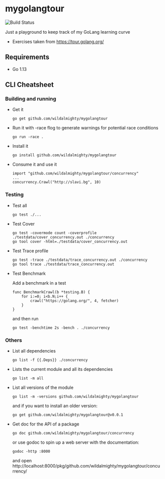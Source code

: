 # mygolangtour
![Build Status](https://travis-ci.org/wildalmighty/mygolangtour.svg?branch=master)

Just a playground to keep track of my GoLang learning curve
* Exercises taken from https://tour.golang.org/

## Requirements

* Go 1.13

## CLI Cheatsheet

### Building and running

* Get it
  ```
  go get github.com/wildalmighty/mygolangtour
  ```
* Run it with -race flog to generate warnings for potential race conditions
  ```
  go run -race .
  ```
* Install it
  ```
  go install github.com/wildalmighty/mygolangtour
  ```
* Consume it and use it
  ```
  import "github.com/wildalmighty/mygolangtour/concurrency"
  ...
  concurrency.Crawl("http://slavi.bg", 10)
  ```
  
### Testing

* Test all
    ```
    go test ./...
    ```
* Test Cover
    ```
    go test -covermode count -coverprofile ./testdata/cover_concurrency.out ./concurrency
    go tool cover -html=./testdata/cover_concurrency.out
    ```
* Test Trace profile
    ```
    go test -trace ./testdata/trace_concurrency.out ./concurrency
    go tool trace ./testdata/trace_concurrency.out
    ```
* Test Benchmark

    Add a benchmark in a test
    ```
    func BenchmarkCrawl(b *testing.B) {
        for i:=0; i<b.N;i++ {
            crawl("https://golang.org/", 4, fetcher)
        }
    }
    ```
    and then run
    ```
    go test -benchtime 2s -bench . ./concurrency
    ```
    
### Others

* List all dependencies
    ```
    go list -f {{.Deps}} ./concurrency
    ```
* Lists the current module and all its dependencies
    ```
    go list -m all
    ```
* List all versions of the module
    ```
    go list -m -versions github.com/wildalmighty/mygolangtour
    ```
  and if you want to install an older version:
    ```
    go get github.com/wildalmighty/mygolangtour@v0.0.1
    ```
* Get doc for the API of a package
    ```
    go doc github.com/wildalmighty/mygolangtour/concurrency
    ```
    or use godoc to spin up a web server with the documentation:
    ```
    godoc -http :8000
    ```
    and open http://localhost:8000/pkg/github.com/wildalmighty/mygolangtour/concurrency/
